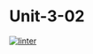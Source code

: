 # Unit-3-02
[![linter](https://github.com/<OWNER>/<REPOSITORY>/workflows/linter/badge.svg)](https://github.com/marketplace/actions/super-linter)
